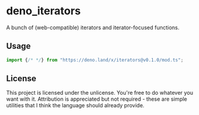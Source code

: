 # deno_iterators

A bunch of (web-compatible) iterators and iterator-focused functions.

## Usage

```typescript
import {/* */} from "https://deno.land/x/iterators@v0.1.0/mod.ts";
```

## License

This project is licensed under the unlicense. You're free to do whatever you
want with it. Attribution is appreciated but not required - these are simple
utilities that I think the language should already provide.
